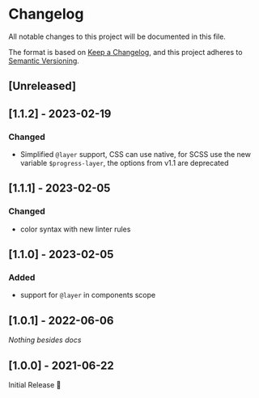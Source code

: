 # Changelog
All notable changes to this project will be documented in this file.

The format is based on [Keep a Changelog](https://keepachangelog.com/en/1.0.0/),
and this project adheres to [Semantic Versioning](https://semver.org/spec/v2.0.0.html).

## [Unreleased]

## [1.1.2] - 2023-02-19
### Changed
- Simplified `@layer` support,
  CSS can use native, for SCSS use the new variable `$progress-layer`,
  the options from v1.1 are deprecated

## [1.1.1] - 2023-02-05
### Changed
- color syntax with new linter rules

## [1.1.0] - 2023-02-05
### Added
- support for `@layer` in components scope

## [1.0.1] - 2022-06-06
_Nothing besides docs_

## [1.0.0] - 2021-06-22
Initial Release 🎉
